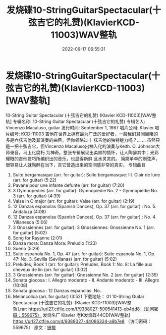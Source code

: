 ﻿---
title: 发烧碟10-StringGuitarSpectacular(十弦吉它的礼赞)(KlavierKCD-11003)WAV整轨
date: 2022-06-17 06:55:31
categories: 试音碟、非卖品、发烧碟
tags: 纯音雅乐
---
# 发烧碟10-StringGuitarSpectacular(十弦吉它的礼赞)(KlavierKCD-11003)[WAV整轨]

10-String Guitar Spectacular (十弦吉它的礼赞) (Klavier
KCD-11003)[WAV整轨]
专辑名称: 10-String Guitar Spectacular
(十弦吉它的礼赞)
专辑艺人: Vincenzo Macaluso,
guitar
发行时间: September 1, 1987
唱片公司: Klavier
唱片编号: KCD-11003
吉他在世界上拥有最为广泛的爱好者，一般我们耳闻目睹的多是六弦吉他及其演奏的曲目，但你领略过十
弦吉他的独特魅力吗？... ...
虽然只是一把十弦吉它，但Vincenzo Macaluso出神入化的演奏与Keith. O.
Johnson大师录音，马上化腐朽
为神奇。整张专辑展现出柔顺的情怀，让人陶醉其中；光彩耀眼的吉他技巧所编织出的音乐，也显得新鲜
且水灵灵的。
简简单单的刷弦声，很容易让人就陶醉在当下，吉它营造出来的空间感非常的真实。
专辑曲目
01. Suite bergamasque (arr. for guitar): Suite
bergamasque: III. Clair de lune (arr. for guitar)
(5:22)
02. Pavane pour une infante defunte (arr. for
guitar) (7:20)
03. 3 Gymnopedies (arr. for guitar):
Gymnopiedie No. 2 - Gymnopiedie No. 3 (arr. for guitar)
(4:39)
04. Valse in C major (arr. for guitar): Valse
(arr. for guitar) (2:19)
05. 12 Danzas espanolas (Spanish Dances), Op.
37 (arr. for guitar) : No. 5. Andaluza (4:08)
06. 12 Danzas espanolas (Spanish Dances), Op.
37 (arr. for guitar) : No. 4. Villanesca (5:06)
07. 3 Gnossiennes (arr. for guitar): 3
Gnossiennes: Gnossienne No. 1 (arr. for guitar)
(5:02)
08. Song for Rayanne (2:01)
09. Danza mora: Danza Mora: Preludio
(1:23)
10. Sueno (5:29)
11. Suite espanola No. 1, Op. 47 (arr. for
guitar): Suite espanola No. 1, Op. 47: No. 3.
Sevilla
(Sevillanas) (arr. for guitar)
(5:02)
12. Preludes, Book 1 (arr. for guitar):
Preludes, Book 1: No. 8: La fille aux cheveux de lin (arr.
for
guitar) (3:02)
13. 3 Gnossiennes (arr. for guitar):
Gnossienne No. 2 (arr. for guitar) (2:35)
14. Sonata giocosa : I. Allegro moderato - II.
Andante moderato - III. Allegro (10:08)
15. Sonata giocosa : 12 Danzas espanolas: No.
10. Melancolica (arr. for guitar) (3:52)
下载地址：
01 10-String Guitar Spectacular
(十弦吉它的礼赞)  (Klavier
KCD-11003)[WAV整轨].rar: https://url27.ctfile.com/f/9388027-500541413-eb4dd8 （访问密码：559675）
发烧名厂 Klavier 老K发烧碟44CD[WAV整轨]
https://url27.ctfile.com/d/9388027-44086334-a9b7e8
（访问密码：559675）
原文：[链接](https://blog.sina.com.cn/s/blog_1647c7e7601030xtx.html)